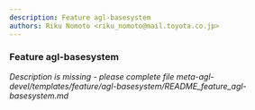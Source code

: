 ```yaml
---
description: Feature agl-basesystem
authors: Riku Nomoto <riku_nomoto@mail.toyota.co.jp>
---
```


### Feature agl-basesystem

*Description is missing - please complete file meta-agl-devel/templates/feature/agl-basesystem/README_feature_agl-basesystem.md*


